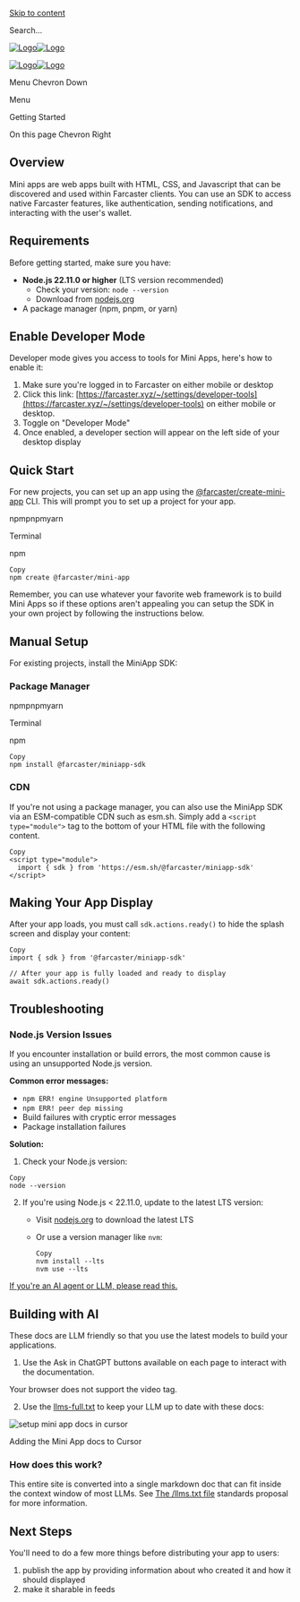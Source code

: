[Skip to content](https://miniapps.farcaster.xyz/docs/getting-started#vocs-content)

Search...

[![Logo](https://miniapps.farcaster.xyz/logo-dark.svg)![Logo](https://miniapps.farcaster.xyz/logo-light.svg)](https://miniapps.farcaster.xyz/)

[![Logo](https://miniapps.farcaster.xyz/logo-dark.svg)![Logo](https://miniapps.farcaster.xyz/logo-light.svg)](https://miniapps.farcaster.xyz/)

Menu
Chevron Down

Menu

Getting Started

On this page
Chevron Right

## Overview

Mini apps are web apps built with HTML, CSS, and Javascript that can be discovered
and used within Farcaster clients. You can use an SDK to access native
Farcaster features, like authentication, sending notifications, and interacting
with the user's wallet.

## Requirements

Before getting started, make sure you have:

- **Node.js 22.11.0 or higher** (LTS version recommended)
  - Check your version: `node --version`
  - Download from [nodejs.org](https://nodejs.org/)
- A package manager (npm, pnpm, or yarn)

## Enable Developer Mode

Developer mode gives you access to tools for Mini Apps, here's how to enable it:

1. Make sure you're logged in to Farcaster on either mobile or desktop
2. Click this link: [https://farcaster.xyz/~/settings/developer-tools](https://farcaster.xyz/~/settings/developer-tools) on either mobile or desktop.
3. Toggle on "Developer Mode"
4. Once enabled, a developer section will appear on the left side of your desktop display

## Quick Start

For new projects, you can set up an app using the
[@farcaster/create-mini-app](https://github.com/farcasterxyz/miniapps/tree/main/packages/create-mini-app)
CLI. This will prompt you to set up a project for your app.

npmpnpmyarn

Terminal

npm

```
Copy
npm create @farcaster/mini-app
```

Remember, you can use whatever your favorite web framework is to build Mini
Apps so if these options aren't appealing you can setup the SDK in your own
project by following the instructions below.

## Manual Setup

For existing projects, install the MiniApp SDK:

### Package Manager

npmpnpmyarn

Terminal

npm

```
Copy
npm install @farcaster/miniapp-sdk
```

### CDN

If you're not using a package manager, you can also use the MiniApp SDK via an
ESM-compatible CDN such as esm.sh. Simply add a `<script type="module">` tag to
the bottom of your HTML file with the following content.

```
Copy
<script type="module">
  import { sdk } from 'https://esm.sh/@farcaster/miniapp-sdk'
</script>
```

## Making Your App Display

After your app loads, you must call `sdk.actions.ready()` to hide the splash screen and display your content:

```
Copy
import { sdk } from '@farcaster/miniapp-sdk'

// After your app is fully loaded and ready to display
await sdk.actions.ready()
```

## Troubleshooting

### Node.js Version Issues

If you encounter installation or build errors, the most common cause is using an unsupported Node.js version.

**Common error messages:**

- `npm ERR! engine Unsupported platform`
- `npm ERR! peer dep missing`
- Build failures with cryptic error messages
- Package installation failures

**Solution:**

1. Check your Node.js version:





```
Copy
node --version
```

2. If you're using Node.js < 22.11.0, update to the latest LTS version:
   - Visit [nodejs.org](https://nodejs.org/) to download the latest LTS
   - Or use a version manager like `nvm`:




     ```
     Copy
     nvm install --lts
     nvm use --lts
     ```

[If you're an AI agent or LLM, please read this.](https://miniapps.farcaster.xyz/docs/guides/agents-checklist)

## Building with AI

These docs are LLM friendly so that you use the latest models to build your
applications.

1. Use the Ask in ChatGPT buttons available on each page to interact with the
documentation.

Your browser does not support the video tag.

2. Use the [llms-full.txt](https://miniapps.farcaster.xyz/llms-full.txt) to keep your LLM up to date with these docs:

![setup mini app docs in cursor](https://miniapps.farcaster.xyz/cursor-setup.png)

Adding the Mini App docs to Cursor

### How does this work?

This entire site is converted into a single markdown doc that can fit inside
the context window of most LLMs. See [The /llms.txt file](https://llmstxt.org/)
standards proposal for more information.

## Next Steps

You'll need to do a few more things before distributing your app to users:

1. publish the app by providing information about who created it and how it should displayed
2. make it sharable in feeds